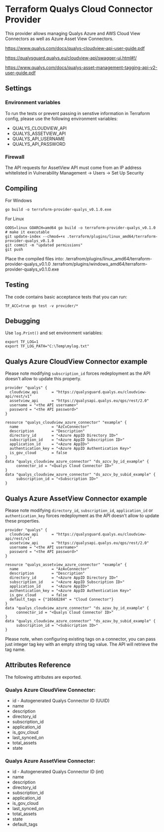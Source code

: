 
# Terraform Qualys Cloud Connector Provider

This provider allows managing Qualys Azure and AWS Cloud View Connectors as well as Azure Asset View Connectors.

https://www.qualys.com/docs/qualys-cloudview-api-user-guide.pdf

https://qualysguard.qualys.eu/cloudview-api/swagger-ui.html#!/

https://www.qualys.com/docs/qualys-asset-management-tagging-api-v2-user-guide.pdf

## Settings

### Environment variables
To run the tests or prevent passing in senstive information in Terraform config, please use the following environment variables:

- QUALYS_CLOUDVIEW_API
- QUALYS_ASSETVIEW_API
- QUALYS_API_USERNAME
- QUALYS_API_PASSWORD

### Firewall
The API requests for AssetView API must come from an IP address whitelisted in Vulnerability Management -> Users -> Set Up Security

## Compiling

For Windows
```
go build -o terraform-provider-qualys_v0.1.0.exe
```

For Linux
```
GOOS=linux GOARCH=amd64 go build -o terraform-provider-qualys_v0.1.0
# make it executable
git update-index --chmod=+x .terraform/plugins/linux_amd64/terraform-provider-qualys_v0.1.0
git commit -m "updated permissions"
git push
```

Place the compiled files into:
.terrafrom/plugins/linux_amd64/terraform-provider-qualys_v0.1.0
.terrafrom/plugins/windows_amd64/terraform-provider-qualys_v0.1.0.exe

## Testing

The code contains basic acceptance tests that you can run:
```
TF_ACC=true go test -v provider/*
```

## Debugging
Use `log.Print()` and set environment variables:
```
export TF_LOG=1
export TF_LOG_PATH="C:\Temp\mylog.txt"
```


## Qualys Azure CloudView Connector example

Please note modifying `subscription_id` forces redeployment as the API doesn't allow to update this property.

```
provider "qualys" {
  cloudview_api      = "https://qualysguard.qualys.eu/cloudview-api/rest/v1"
  assetview_api      = "https://qualysapi.qualys.eu/qps/rest/2.0"
  username = "<the API username>"
  password = "<the API password>"
}

resource "qualys_cloudview_azure_connector" "example" {
  name               = "AzCvConnector"
  description        = "Description"
  directory_id       = "<Azure AppID Directory ID>"
  subscription_id    = "<Azure AppID Subscription ID>"
  application_id     = "<Azure AppID>"
  authentication_key = "<Azure AppID Authentication Key>"
  is_gov_cloud       = false
}
data "qualys_cloudview_azure_connector" "ds_azcv_by_id_example" {
     connector_id = "<Qualys Cloud Connector ID>"
}
data "qualys_cloudview_azure_connector" "ds_azcv_by_subid_example" {
     subscription_id = "<Subscription ID>"
}
```

## Qualys Azure AssetView Connector example

Please note modifying `directory_id`, `subscription_id`, `application_id` or `authentication_key` forces redeployment as the API doesn't allow to update these properties.

```
provider "qualys" {
  cloudview_api      = "https://qualysguard.qualys.eu/cloudview-api/rest/v1"
  assetview_api      = "https://qualysapi.qualys.eu/qps/rest/2.0"
  username = "<the API username>"
  password = "<the API password>"
}

resource "qualys_assetview_azure_connector" "example" {
  name               = "AzAvConnector"
  description        = "Description"
  directory_id       = "<Azure AppID Directory ID>"
  subscription_id    = "<Azure AppID Subscription ID>"
  application_id     = "<Azure AppID>"
  authentication_key = "<Azure AppID Authentication Key>"
  is_gov_cloud       = false
  default_tags = {"16568284" = "Cloud Connector"}  
}
data "qualys_cloudview_azure_connector" "ds_azav_by_id_example" {
     connector_id = "<Qualys Cloud Connector ID>"
}
data "qualys_cloudview_azure_connector" "ds_azav_by_subid_example" {
     subscription_id = "<Subscription ID>"
}
```
Please note, when configuring existing tags on a connector, you can pass just integer tag key with an empty string tag value. The API will retrieve the tag name.

## Attributes Reference
The following attributes are exported.
### Qualys Azure CloudView Connector:
- id - Autogenerated Qualys Connector ID (UUID)
- name
- description
- directory_id
- subscription_id
- application_id
- is_gov_cloud
- last_synced_on
- total_assets
- state

### Qualys Azure AssetView Connector:
- id - Autogenerated Qualys Connector ID (int)
- name
- description
- directory_id
- subscription_id
- application_id
- is_gov_cloud
- last_synced_on
- total_assets
- state
- default_tags